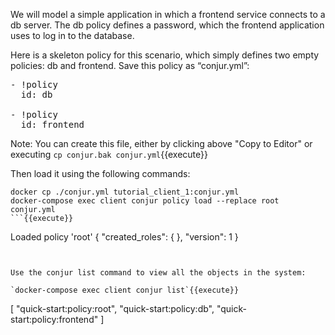 We will model a simple application in which a frontend service connects to a db server. The db policy defines a password, which the frontend application uses to log in to the database.

Here is a skeleton policy for this scenario, which simply defines two empty policies: db and frontend. Save this policy as “conjur.yml”:

<pre class="file" data-filename="conjur.yml" data-target="replace">- !policy
  id: db

- !policy
  id: frontend
</pre>

Note: You can create this file, either by clicking above "Copy to Editor" or executing `cp conjur.bak conjur.yml`{{execute}}

Then load it using the following commands:

```
docker cp ./conjur.yml tutorial_client_1:conjur.yml
docker-compose exec client conjur policy load --replace root conjur.yml
```{{execute}}

```
Loaded policy 'root'
{
  "created_roles": {
  },
  "version": 1
}
```


Use the conjur list command to view all the objects in the system:

`docker-compose exec client conjur list`{{execute}}

```
[
  "quick-start:policy:root",
  "quick-start:policy:db",
  "quick-start:policy:frontend"
]
```

